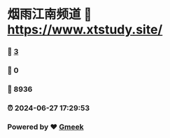 # 烟雨江南频道 :link: https://www.xtstudy.site/ 
### :page_facing_up: [3](https://www.xtstudy.site//tag.html) 
### :speech_balloon: 0 
### :hibiscus: 8936 
### :alarm_clock: 2024-06-27 17:29:53 
### Powered by :heart: [Gmeek](https://github.com/Meekdai/Gmeek)
